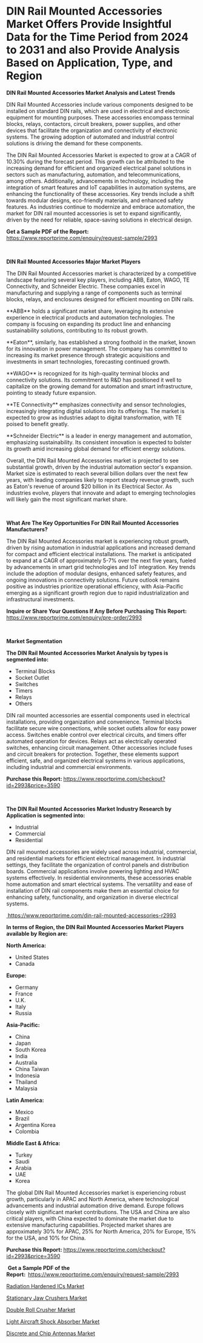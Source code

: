 <p><h1>DIN Rail Mounted Accessories Market Offers Provide Insightful Data for the Time Period from 2024 to 2031 and also Provide Analysis Based on Application, Type, and Region</h1></p><p><strong>DIN Rail Mounted Accessories Market Analysis and Latest Trends</strong></p>
<p><p>DIN Rail Mounted Accessories include various components designed to be installed on standard DIN rails, which are used in electrical and electronic equipment for mounting purposes. These accessories encompass terminal blocks, relays, contactors, circuit breakers, power supplies, and other devices that facilitate the organization and connectivity of electronic systems. The growing adoption of automated and industrial control solutions is driving the demand for these components.</p><p>The DIN Rail Mounted Accessories Market is expected to grow at a CAGR of 10.30% during the forecast period. This growth can be attributed to the increasing demand for efficient and organized electrical panel solutions in sectors such as manufacturing, automation, and telecommunications, among others. Additionally, advancements in technology, including the integration of smart features and IoT capabilities in automation systems, are enhancing the functionality of these accessories. Key trends include a shift towards modular designs, eco-friendly materials, and enhanced safety features. As industries continue to modernize and embrace automation, the market for DIN rail mounted accessories is set to expand significantly, driven by the need for reliable, space-saving solutions in electrical design.</p></p>
<p><strong>Get a Sample PDF of the Report:&nbsp;</strong> <a href="https://www.reportprime.com/enquiry/request-sample/2993">https://www.reportprime.com/enquiry/request-sample/2993</a></p>
<p>&nbsp;</p>
<p><strong>DIN Rail Mounted Accessories Major Market Players</strong></p>
<p><p>The DIN Rail Mounted Accessories market is characterized by a competitive landscape featuring several key players, including ABB, Eaton, WAGO, TE Connectivity, and Schneider Electric. These companies excel in manufacturing and supplying a range of components such as terminal blocks, relays, and enclosures designed for efficient mounting on DIN rails. </p><p>**ABB** holds a significant market share, leveraging its extensive experience in electrical products and automation technologies. The company is focusing on expanding its product line and enhancing sustainability solutions, contributing to its robust growth.</p><p>**Eaton**, similarly, has established a strong foothold in the market, known for its innovation in power management. The company has committed to increasing its market presence through strategic acquisitions and investments in smart technologies, forecasting continued growth.</p><p>**WAGO** is recognized for its high-quality terminal blocks and connectivity solutions. Its commitment to R&D has positioned it well to capitalize on the growing demand for automation and smart infrastructure, pointing to steady future expansion.</p><p>**TE Connectivity** emphasizes connectivity and sensor technologies, increasingly integrating digital solutions into its offerings. The market is expected to grow as industries adapt to digital transformation, with TE poised to benefit greatly.</p><p>**Schneider Electric** is a leader in energy management and automation, emphasizing sustainability. Its consistent innovation is expected to bolster its growth amid increasing global demand for efficient energy solutions.</p><p>Overall, the DIN Rail Mounted Accessories market is projected to see substantial growth, driven by the industrial automation sector's expansion. Market size is estimated to reach several billion dollars over the next few years, with leading companies likely to report steady revenue growth, such as Eaton's revenue of around $20 billion in its Electrical Sector. As industries evolve, players that innovate and adapt to emerging technologies will likely gain the most significant market share.</p></p>
<p>&nbsp;</p>
<p><strong>What Are The Key Opportunities For DIN Rail Mounted Accessories Manufacturers?</strong></p>
<p><p>The DIN Rail Mounted Accessories market is experiencing robust growth, driven by rising automation in industrial applications and increased demand for compact and efficient electrical installations. The market is anticipated to expand at a CAGR of approximately 5-7% over the next five years, fueled by advancements in smart grid technologies and IoT integration. Key trends include the adoption of modular designs, enhanced safety features, and ongoing innovations in connectivity solutions. Future outlook remains positive as industries prioritize operational efficiency, with Asia-Pacific emerging as a significant growth region due to rapid industrialization and infrastructural investments.</p></p>
<p><strong>Inquire or Share Your Questions If Any Before Purchasing This Report:</strong> <a href="https://www.reportprime.com/enquiry/pre-order/2993">https://www.reportprime.com/enquiry/pre-order/2993</a></p>
<p>&nbsp;</p>
<p><strong>Market Segmentation</strong></p>
<p><strong>The DIN Rail Mounted Accessories Market Analysis by types is segmented into:</strong></p>
<p><ul><li>Terminal Blocks</li><li>Socket Outlet</li><li>Switches</li><li>Timers</li><li>Relays</li><li>Others</li></ul></p>
<p><p>DIN rail mounted accessories are essential components used in electrical installations, providing organization and convenience. Terminal blocks facilitate secure wire connections, while socket outlets allow for easy power access. Switches enable control over electrical circuits, and timers offer automated operation for devices. Relays act as electrically operated switches, enhancing circuit management. Other accessories include fuses and circuit breakers for protection. Together, these elements support efficient, safe, and organized electrical systems in various applications, including industrial and commercial environments.</p></p>
<p><strong>Purchase this Report:&nbsp;</strong><a href="https://www.reportprime.com/checkout?id=2993&price=3590">https://www.reportprime.com/checkout?id=2993&price=3590</a></p>
<p>&nbsp;</p>
<p><strong>The DIN Rail Mounted Accessories Market Industry Research by Application is segmented into:</strong></p>
<p><ul><li>Industrial</li><li>Commercial</li><li>Residential</li></ul></p>
<p><p>DIN rail mounted accessories are widely used across industrial, commercial, and residential markets for efficient electrical management. In industrial settings, they facilitate the organization of control panels and distribution boards. Commercial applications involve powering lighting and HVAC systems effectively. In residential environments, these accessories enable home automation and smart electrical systems. The versatility and ease of installation of DIN rail components make them an essential choice for enhancing safety, functionality, and organization in diverse electrical systems.</p></p>
<p><a href="https://www.reportprime.com/din-rail-mounted-accessories-r2993">&nbsp;https://www.reportprime.com/din-rail-mounted-accessories-r2993</a></p>
<p><strong>In terms of Region, the DIN Rail Mounted Accessories Market Players available by Region are:</strong></p>
<p>
    <p> <strong> North America: </strong>
        <ul>
            <li>United States</li>
            <li>Canada</li>
        </ul>
        </p> 
    <p> <strong> Europe: </strong>
        <ul>
            <li>Germany</li>
            <li>France</li>
            <li>U.K.</li>
            <li>Italy</li>
            <li>Russia</li>
        </ul>
        </p> 
    <p> <strong> Asia-Pacific: </strong>
        <ul>
            <li>China</li>
            <li>Japan</li>
            <li>South Korea</li>
            <li>India</li>
            <li>Australia</li>
            <li>China Taiwan</li>
            <li>Indonesia</li>
            <li>Thailand</li>
            <li>Malaysia</li>
        </ul>
        </p> 
    <p> <strong> Latin America: </strong>
        <ul>
            <li>Mexico</li>
            <li>Brazil</li>
            <li>Argentina Korea</li>
            <li>Colombia</li>
        </ul>
        </p> 
    <p> <strong> Middle East & Africa: </strong>
        <ul>
            <li>Turkey</li>
            <li>Saudi</li>
            <li>Arabia</li>
            <li>UAE</li>
            <li>Korea</li>
        </ul>
    </p>
    </p>
<p><p>The global DIN Rail Mounted Accessories market is experiencing robust growth, particularly in APAC and North America, where technological advancements and industrial automation drive demand. Europe follows closely with significant market contributions. The USA and China are also critical players, with China expected to dominate the market due to extensive manufacturing capabilities. Projected market shares are approximately 30% for APAC, 25% for North America, 20% for Europe, 15% for the USA, and 10% for China.</p></p>
<p><strong>Purchase this Report: </strong><a href="https://www.reportprime.com/checkout?id=2993&price=3590">https://www.reportprime.com/checkout?id=2993&price=3590</a></p>
<p>&nbsp;<strong>Get a Sample PDF of the Report:&nbsp;&nbsp;</strong><a href="https://www.reportprime.com/enquiry/request-sample/2993">https://www.reportprime.com/enquiry/request-sample/2993</a></p>
<p><strong></strong></p>
<p><p><a href="https://github.com/nicoletavirag/Market-Research-Report-List-5/blob/main/radiation-hardened-ics-market.md">Radiation Hardened ICs Market</a></p><p><a href="https://www.linkedin.com/pulse/global-stationary-jaw-crushers-market-focus-application-j0s5e?trackingId=MTVVaXehTV6nO44ojyLU0w%3D%3D">Stationary Jaw Crushers Market</a></p><p><a href="https://www.linkedin.com/pulse/double-roll-crusher-market-outlook-share-analysis-growth-haice?trackingId=Olaj3aY9QkyxGrR9OjJUoA%3D%3D">Double Roll Crusher Market</a></p><p><a href="https://issuu.com/reportprime-2/docs/light-aircraft-shock-absorber-marke_cb79501b261363">Light Aircraft Shock Absorber Market</a></p><p><a href="https://github.com/CarolynWatkins697/Market-Research-Report-List-1/blob/main/discrete-and-chip-antennas-market.md">Discrete and Chip Antennas Market</a></p></p>